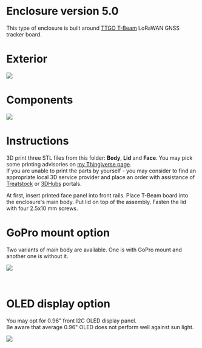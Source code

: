 # Enclosure version 5.0

This type of enclosure is built around [TTGO T-Beam](https://www.aliexpress.com/store/product/TTGO-T-Beam-ESP32-Wi-Fi-Bluetooth-ESP-32-gps-NEO/2090076_32875743018.html) LoRaWAN GNSS tracker board.

# Exterior

![](https://github.com/lyusupov/SoftRF/raw/master/documents/images/SoftRF-Case-v5-Exterior.jpg)

# Components

![](https://github.com/lyusupov/SoftRF/raw/master/documents/images/SoftRF-Case-v5-Components.jpg)

# Instructions

3D print three STL files from this folder: **Body**, **Lid** and **Face**. You may pick some printing advisories on [my Thingiverse page](http://www.thingiverse.com/thing:3041339).<br>
If you are unable to print the parts by yourself - you may consider to find an appropriate local 3D service provider and place an order with assistance of [Treatstock](http://www.treatstock.com) or [3DHubs](http://www.3dhubs.com/) portals.

At first, insert printed face panel into front rails. Place T-Beam board into the enclosure's main body. Put lid on top of the assembly. Fasten the lid with four 2.5x10 mm screws.

# GoPro mount option

Two variants of main body are available. One is with GoPro mount and another one is without it.

![](https://github.com/lyusupov/SoftRF/raw/master/documents/images/SoftRF-Case-v5-Exterior-GoPro.jpg)

<br>

# OLED display option

You may opt for 0.96" front I2C OLED display panel.<br>
Be aware that average 0.96" OLED does not perform well against sun light.

![](https://github.com/lyusupov/SoftRF/raw/master/documents/images/SoftRF-Case-v5-OLED.jpg)
